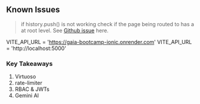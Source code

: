 ## Known Issues

> if history.push() is not working check if the page being routed to has a <IonPage> at root level. See [Github issue](https://github.com/ionic-team/ionic-framework/issues/19622) here.


VITE_API_URL = 'https://gaia-bootcamp-ionic.onrender.com'
VITE_API_URL = 'http://localhost:5000'



### Key Takeaways
1. Virtuoso
1. rate-limiter
1. RBAC & JWTs
1. Gemini AI

